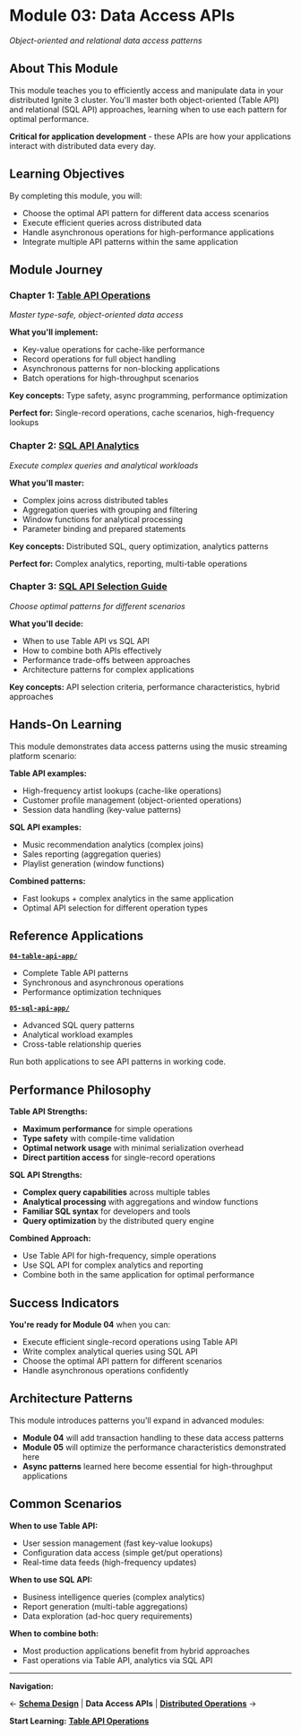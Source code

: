 # Module 03: Data Access APIs

*Object-oriented and relational data access patterns*

## About This Module

This module teaches you to efficiently access and manipulate data in your distributed Ignite 3 cluster. You'll master both object-oriented (Table API) and relational (SQL API) approaches, learning when to use each pattern for optimal performance.

**Critical for application development** - these APIs are how your applications interact with distributed data every day.

## Learning Objectives

By completing this module, you will:

- Choose the optimal API pattern for different data access scenarios
- Execute efficient queries across distributed data
- Handle asynchronous operations for high-performance applications
- Integrate multiple API patterns within the same application

## Module Journey

### Chapter 1: [Table API Operations](./01-table-api-operations.md)

*Master type-safe, object-oriented data access*

**What you'll implement:**

- Key-value operations for cache-like performance
- Record operations for full object handling
- Asynchronous patterns for non-blocking applications
- Batch operations for high-throughput scenarios

**Key concepts:** Type safety, async programming, performance optimization

**Perfect for:** Single-record operations, cache scenarios, high-frequency lookups

### Chapter 2: [SQL API Analytics](./02-sql-api-analytics.md)

*Execute complex queries and analytical workloads*

**What you'll master:**

- Complex joins across distributed tables
- Aggregation queries with grouping and filtering
- Window functions for analytical processing
- Parameter binding and prepared statements

**Key concepts:** Distributed SQL, query optimization, analytics patterns

**Perfect for:** Complex analytics, reporting, multi-table operations

### Chapter 3: [SQL API Selection Guide](./03-sql-api-selection-guide.md)

*Choose optimal patterns for different scenarios*

**What you'll decide:**

- When to use Table API vs SQL API
- How to combine both APIs effectively
- Performance trade-offs between approaches
- Architecture patterns for complex applications

**Key concepts:** API selection criteria, performance characteristics, hybrid approaches

## Hands-On Learning

This module demonstrates data access patterns using the music streaming platform scenario:

**Table API examples:**

- High-frequency artist lookups (cache-like operations)
- Customer profile management (object-oriented operations)
- Session data handling (key-value patterns)

**SQL API examples:**

- Music recommendation analytics (complex joins)
- Sales reporting (aggregation queries)
- Playlist generation (window functions)

**Combined patterns:**

- Fast lookups + complex analytics in the same application
- Optimal API selection for different operation types

## Reference Applications

**[`04-table-api-app/`](../../ignite3-reference-apps/04-table-api-app/)**

- Complete Table API patterns
- Synchronous and asynchronous operations
- Performance optimization techniques

**[`05-sql-api-app/`](../../ignite3-reference-apps/05-sql-api-app/)**

- Advanced SQL query patterns
- Analytical workload examples
- Cross-table relationship queries

Run both applications to see API patterns in working code.

## Performance Philosophy

**Table API Strengths:**

- **Maximum performance** for simple operations
- **Type safety** with compile-time validation
- **Optimal network usage** with minimal serialization overhead
- **Direct partition access** for single-record operations

**SQL API Strengths:**

- **Complex query capabilities** across multiple tables
- **Analytical processing** with aggregations and window functions
- **Familiar SQL syntax** for developers and tools
- **Query optimization** by the distributed query engine

**Combined Approach:**

- Use Table API for high-frequency, simple operations
- Use SQL API for complex analytics and reporting
- Combine both in the same application for optimal performance

## Success Indicators

**You're ready for Module 04** when you can:

- Execute efficient single-record operations using Table API
- Write complex analytical queries using SQL API
- Choose the optimal API pattern for different scenarios
- Handle asynchronous operations confidently

## Architecture Patterns

This module introduces patterns you'll expand in advanced modules:

- **Module 04** will add transaction handling to these data access patterns
- **Module 05** will optimize the performance characteristics demonstrated here
- **Async patterns** learned here become essential for high-throughput applications

## Common Scenarios

**When to use Table API:**

- User session management (fast key-value lookups)
- Configuration data access (simple get/put operations)
- Real-time data feeds (high-frequency updates)

**When to use SQL API:**

- Business intelligence queries (complex analytics)
- Report generation (multi-table aggregations)
- Data exploration (ad-hoc query requirements)

**When to combine both:**

- Most production applications benefit from hybrid approaches
- Fast operations via Table API, analytics via SQL API

---

**Navigation:**

← [**Schema Design**](../02-schema-design/) | **Data Access APIs** | [**Distributed Operations**](../04-distributed-operations/) →

**Start Learning:** [**Table API Operations**](./01-table-api-operations.md)
